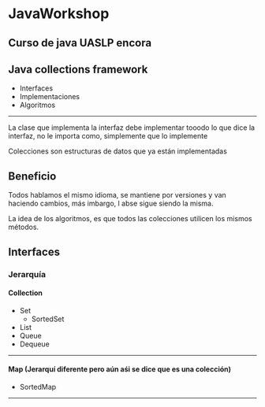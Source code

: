 # JavaWorkshop
## Curso de java UASLP encora

## Java collections framework
- Interfaces
- Implementaciones
- Algoritmos

---

La clase que implementa la interfaz debe implementar tooodo lo que dice la interfaz, no le importa como, simplemente que lo implemente

Colecciones son estructuras de datos que ya están implementadas

## Beneficio
Todos hablamos el mismo idioma, se mantiene por versiones y van haciendo cambios, más imbargo, l abse sigue siendo la misma.


La idea de los algoritmos, es que todos las colecciones utilicen los mismos métodos.

## Interfaces
### Jerarquía 

#### Collection
- Set
  - SortedSet
- List
- Queue
- Dequeue
---
#### Map (Jerarquí diferente pero aún aśi se dice que es una colección)
- SortedMap
---


